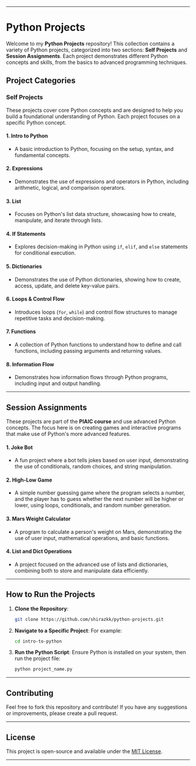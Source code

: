 
---
# Python Projects

Welcome to my **Python Projects** repository! This collection contains a variety of Python projects, categorized into two sections: **Self Projects** and **Session Assignments**. Each project demonstrates different Python concepts and skills, from the basics to advanced programming techniques. 

## Project Categories

### Self Projects
These projects cover core Python concepts and are designed to help you build a foundational understanding of Python. Each project focuses on a specific Python concept.

#### 1. **Intro to Python**
   - A basic introduction to Python, focusing on the setup, syntax, and fundamental concepts.

#### 2. **Expressions**
   - Demonstrates the use of expressions and operators in Python, including arithmetic, logical, and comparison operators.

#### 3. **List**
   - Focuses on Python's list data structure, showcasing how to create, manipulate, and iterate through lists.

#### 4. **If Statements**
   - Explores decision-making in Python using `if`, `elif`, and `else` statements for conditional execution.

#### 5. **Dictionaries**
   - Demonstrates the use of Python dictionaries, showing how to create, access, update, and delete key-value pairs.

#### 6. **Loops & Control Flow**
   - Introduces loops (`for`, `while`) and control flow structures to manage repetitive tasks and decision-making.

#### 7. **Functions**
   - A collection of Python functions to understand how to define and call functions, including passing arguments and returning values.

#### 8. **Information Flow**
   - Demonstrates how information flows through Python programs, including input and output handling.

---

## Session Assignments
These projects are part of the **PIAIC course** and use advanced Python concepts. The focus here is on creating games and interactive programs that make use of Python's more advanced features.

#### 1. **Joke Bot**
   - A fun project where a bot tells jokes based on user input, demonstrating the use of conditionals, random choices, and string manipulation.

#### 2. **High-Low Game**
   - A simple number guessing game where the program selects a number, and the player has to guess whether the next number will be higher or lower, using loops, conditionals, and random number generation.

#### 3. **Mars Weight Calculator**
   - A program to calculate a person's weight on Mars, demonstrating the use of user input, mathematical operations, and basic functions.

#### 4. **List and Dict Operations**
   - A project focused on the advanced use of lists and dictionaries, combining both to store and manipulate data efficiently.

---

## How to Run the Projects

1. **Clone the Repository**:
   ```bash
   git clone https://github.com/shirazkk/python-projects.git
   ```

2. **Navigate to a Specific Project**:
   For example:
   ```bash
   cd intro-to-python
   ```

3. **Run the Python Script**:
   Ensure Python is installed on your system, then run the project file:
   ```bash
   python project_name.py
   ```

---

## Contributing

Feel free to fork this repository and contribute! If you have any suggestions or improvements, please create a pull request.

---

## License

This project is open-source and available under the [MIT License](LICENSE).

---
